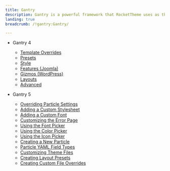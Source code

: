 ```yaml
---
title: Gantry
description: Gantry is a powerful framework that RocketTheme uses as the basis for all of its Joomla and Wordpress theme designs.
landing: true
breadcrumb: /!gantry:Gantry/

---
```


* Gantry 4

	- [Template Overrides](http://docs.gantry.org/gantry4/configure/template-overrides)
	- [Presets](http://docs.gantry.org/gantry4/configure/presets)
	- [Style](http://docs.gantry.org/gantry4/configure/style)
	- [Features (Joomla)](http://docs.gantry.org/gantry4/configure/features)
	- [Gizmos (WordPress)](http://docs.gantry.org/gantry4/configure/gizmos)
	- [Layouts](http://docs.gantry.org/gantry4/configure/layouts)
	- [Advanced](http://docs.gantry.org/gantry4/configure/advanced)

<!-- -->

* Gantry 5

	- [Overriding Particle Settings](http://docs.gantry.org/gantry5/tutorials/overriding-particle-settings)
	- [Adding a Custom Stylesheet](http://docs.gantry.org/gantry5/tutorials/adding-a-custom-stylesheet)
	- [Adding a Custom Font](http://docs.gantry.org/gantry5/tutorials/adding-a-custom-font)
	- [Customizing the Error Page](http://docs.gantry.org/gantry5/tutorials/customize-the-error-page)
	- [Using the Font Picker](http://docs.gantry.org/gantry5/tutorials/using-the-font-picker)
	- [Using the Color Picker](http://docs.gantry.org/gantry5/tutorials/using-the-color-picker)
	- [Using the Icon Picker](http://docs.gantry.org/gantry5/tutorials/using-the-icon-picker)
	- [Creating a New Particle](http://docs.gantry.org/gantry5/advanced/creating-a-new-particle)
	- [Particle YAML Field Types](http://docs.gantry.org/gantry5/advanced/particle-yaml-field-types)
	- [Customizing Theme Files](http://docs.gantry.org/gantry5/advanced/customizing-theme-files)
	- [Creating Layout Presets](http://docs.gantry.org/gantry5/advanced/creating-layout-presets)
	- [Creating Custom File Overrides](http://docs.gantry.org/gantry5/advanced/file-overrides)

<!-- -->